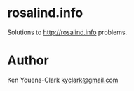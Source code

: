 # rosalind.info

Solutions to http://rosalind.info problems.

# Author

Ken Youens-Clark <kyclark@gmail.com>
